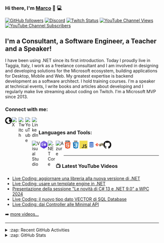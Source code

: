 ### Hi there, I'm [Marco][website] 👋 💻

[![GitHub followers](https://img.shields.io/github/followers/marcominerva?label=GitHub%20Followers&style=for-the-badge)](https://github.com/marcominerva)
[![Discord](https://img.shields.io/discord/488014271641419777?label=Discord&style=for-the-badge)](https://discord.com/channels/488014271641419777)
[![Twitch Status](https://img.shields.io/twitch/status/marcominerva?style=for-the-badge)](https://www.twitch.tv/marcominerva)
[![YouTube Channel Views](https://img.shields.io/youtube/channel/views/UCYU2iA9BN92QrL3I90YFZfQ?label=YouTube%20Views&style=for-the-badge)](https://youtube.com/marcominerva)
[![YouTube Channel Subscribers](https://img.shields.io/youtube/channel/subscribers/UCYU2iA9BN92QrL3I90YFZfQ?label=YouTube%20Subscribers&style=for-the-badge)](https://youtube.com/marcominerva)

## I'm a Consultant, a Software Engineer, a Teacher and a Speaker!

I have been using .NET since its first introduction. Today I proudly live in Taggia, Italy, I work as a freelance consultant and I am involved in designing and developing solutions for the Microsoft ecosystem, building applications for Desktop, Mobile and Web. My greatest expertise is backend development as a software architect. I hold training courses. I'm a speaker at technical events, I write books and articles about developing and I regularly make live streaming about coding on Twitch. I'm a Microsoft MVP since 2013.

### Connect with me:

[<img align="left" alt="About Me" width="22px" src="https://raw.githubusercontent.com/iconic/open-iconic/master/svg/globe.svg" title="About me" />][website] 
[<img align="left" alt="X" width="22px" src="https://cdn.jsdelivr.net/npm/simple-icons@v11/icons/x.svg" title="X" />][twitter]
[<img align="left" alt="Twitch" width="22px" src="https://cdn.jsdelivr.net/npm/simple-icons@v11/icons/twitch.svg" title="Twitch" />][twitch]
[<img align="left" alt="YouTube" width="22px" src="https://cdn.jsdelivr.net/npm/simple-icons@v11/icons/youtube.svg" title="YouTube" />][youtube]
[<img align="left" alt="LinkedIn" width="22px" src="https://cdn.jsdelivr.net/npm/simple-icons@v11/icons/linkedin.svg" title="LinkedIn" />][linkedin]
<br />

### Languages and Tools:

<img align="left" alt="Visual Studio" width="26px" src="https://visualstudio.microsoft.com/wp-content/uploads/2019/06/BrandVisualStudioWin2019-3.svg" />
<img align="left" alt="C#" width="26px" src="https://raw.githubusercontent.com/github/explore/80688e429a7d4ef2fca1e82350fe8e3517d3494d/topics/csharp/csharp.png" />
<img align="left" alt=".NET Core" width="26px" src="https://adrianwilczynski.gallerycdn.vsassets.io/extensions/adrianwilczynski/asp-net-core-switcher/2.0.2/1577043327534/Microsoft.VisualStudio.Services.Icons.Default" />
<img align="left" alt="Azure" width="26px" src="https://www.vectorlogo.zone/logos/microsoft_azure/microsoft_azure-icon.svg" />
<img align="left" alt="HTML5" width="26px" src="https://raw.githubusercontent.com/github/explore/80688e429a7d4ef2fca1e82350fe8e3517d3494d/topics/html/html.png" />
<img align="left" alt="CSS3" width="26px" src="https://raw.githubusercontent.com/github/explore/80688e429a7d4ef2fca1e82350fe8e3517d3494d/topics/css/css.png" />
<img align="left" alt="JavaScript" width="26px" src="https://raw.githubusercontent.com/github/explore/80688e429a7d4ef2fca1e82350fe8e3517d3494d/topics/javascript/javascript.png" />
<img align="left" alt="SQL" width="26px" src="https://raw.githubusercontent.com/github/explore/80688e429a7d4ef2fca1e82350fe8e3517d3494d/topics/sql/sql.png" />
<img align="left" alt="Git" width="26px" src="https://raw.githubusercontent.com/github/explore/80688e429a7d4ef2fca1e82350fe8e3517d3494d/topics/git/git.png" />
<img align="left" alt="GitHub" width="26px" src="https://raw.githubusercontent.com/github/explore/78df643247d429f6cc873026c0622819ad797942/topics/github/github.png" />

<br />
<br />

---

### 📺 Latest YouTube Videos

<!-- YOUTUBE:START -->
- [Live Coding: aggiornare una libreria alla nuova versione di .NET](https://www.youtube.com/watch?v=ZfUlOwIdT6o)
- [Live Coding: usare un template engine in .NET](https://www.youtube.com/watch?v=JwQwuT9dTtw)
- [Presentazione della sessione &quot;Le novità di C# 13 e .NET 9.0&quot; a WPC 2024](https://www.youtube.com/watch?v=vfnvUZy9J0I)
- [Live Coding: il nuovo tipo dato VECTOR di SQL Database](https://www.youtube.com/watch?v=P06SgVlPPsM)
- [Live Coding: dai Controller alle Minimal API](https://www.youtube.com/watch?v=wHP661NDQ7I)
<!-- YOUTUBE:END -->

➡️ [more videos...][youtube]

---

<details>
  <summary>:zap: Recent GitHub Activities</summary>
  
<!--START_SECTION:activity-->
1. 🗣 Commented on [#150](https://github.com/micro-elements/MicroElements.Swashbuckle.FluentValidation/issues/150#issuecomment-2500032222) in [micro-elements/MicroElements.Swashbuckle.FluentValidation](https://github.com/micro-elements/MicroElements.Swashbuckle.FluentValidation)
<!--END_SECTION:activity-->

</details>

<details>
  <summary>:zap: GitHub Stats</summary>

  <img align="left" alt="Marco Minerva's GitHub Stats" src="https://github-readme-stats.vercel.app/api?username=marcominerva&show_icons=true&hide_border=true&count_private=true" />

</details>

[website]: https://about.me/marcominerva
[twitter]: https://twitter.com/marcominerva
[twitch]: https://twitch.tv/marcominerva
[youtube]: https://www.youtube.com/marcominerva
[linkedin]: https://linkedin.com/in/marcominerva
